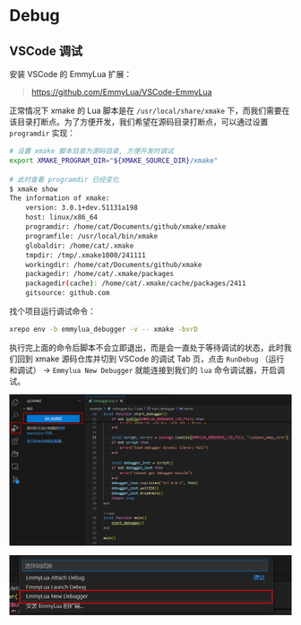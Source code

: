 # Debug

## VSCode 调试

安装 VSCode 的 EmmyLua 扩展：

> <https://github.com/EmmyLua/VSCode-EmmyLua>

正常情况下 xmake 的 Lua 脚本是在 `/usr/local/share/xmake` 下，而我们需要在该目录打断点。为了方便开发，我们希望在源码目录打断点，可以通过设置 `programdir` 实现：

```bash
# 设置 xmake 脚本目录为源码目录, 方便开发时调试
export XMAKE_PROGRAM_DIR="${XMAKE_SOURCE_DIR}/xmake"

# 此时查看 programdir 已经变化
$ xmake show
The information of xmake:
    version: 3.0.1+dev.51131a198
    host: linux/x86_64
    programdir: /home/cat/Documents/github/xmake/xmake
    programfile: /usr/local/bin/xmake
    globaldir: /home/cat/.xmake
    tmpdir: /tmp/.xmake1000/241111
    workingdir: /home/cat/Documents/github/xmake
    packagedir: /home/cat/.xmake/packages
    packagedir(cache): /home/cat/.xmake/cache/packages/2411
    gitsource: github.com
```

找个项目运行调试命令：

```bash
xrepo env -b emmylua_debugger -v -- xmake -bvrD
```

执行完上面的命令后脚本不会立即退出，而是会一直处于等待调试的状态，此时我们回到 xmake 源码仓库并切到 VSCode 的调试 Tab 页，点击 `RunDebug` （运行和调试） -> `Emmylua New Debugger` 就能连接到我们的 `lua` 命令调试器，开启调试。

![VSCode Debug Tag](image/vscode-debugger-tab.png)

![VSCode Emmylua New Debugger](image/vscode-emmylua-new-debugger.png)

